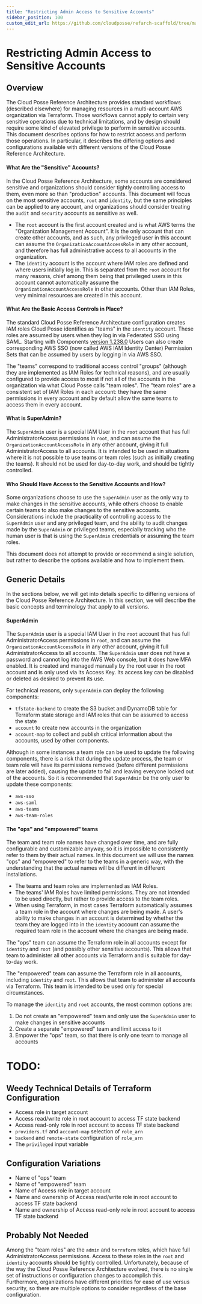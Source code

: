 ```yaml
---
title: "Restricting Admin Access to Sensitive Accounts"
sidebar_position: 100
custom_edit_url: https://github.com/cloudposse/refarch-scaffold/tree/main/docs/docs/reference/aws/aws-restricting-admin-access.md
---
```


# Restricting Admin Access to Sensitive Accounts

## Overview

The Cloud Posse Reference Architecture provides standard workflows
(described elsewhere) for managing resources in a multi-account AWS organization
via Terraform. Those workflows cannot apply to certain very sensitive operations
due to technical limitations, and by design should require some kind of
elevated privilege to perform in sensitive accounts. This document
describes options for how to restrict access and perform those operations.
In particular, it describes the differing options and configurations
available with different versions of the Cloud Posse Reference Architecture.

#### What Are the "Sensitive" Accounts?

In the Cloud Posse Reference Architecture, some accounts are considered
sensitive and organizations should consider tightly controlling access to them,
even more so than "production" accounts. This document will focus on the most
sensitive accounts, `root` and `identity`, but the same principles can be
applied to any account, and organizations should consider treating the `audit`
and `security` accounts as sensitive as well.

- The `root` account is the first account created and is what AWS terms
the "Organization Management Account". It is the only account that can create
other accounts, and as such, any privileged user in this account can
assume the `OrganizationAccountAccessRole` in any other account, and
therefore has full administrative access to all accounts in the organization.
- The `identity` account is the account where IAM roles are defined and where
users initially log in. This is separated from the `root` account for many
reasons, chief among them being that privileged users in this account cannot
automatically assume the `OrganizationAccountAccessRole` in other accounts.
Other than IAM Roles, very minimal resources are created in this account.

#### What Are the Basic Access Controls in Place?

The standard Cloud Posse Reference Architecture configuration creates IAM
roles Cloud Posse identifies as "teams" in the `identity` account. These
roles are assumed by users when they log in via Federated SSO using SAML.
Starting with Components [version 1.238.0](https://github.com/cloudposse/terraform-aws-components/releases/tag/1.238.0)
Users can also create corresponding AWS SSO (now called AWS IAM Identity Center)
Permission Sets that can be assumed by users by logging in via AWS SSO.

The "teams" correspond to traditional access control "groups" (although they
are implemented as IAM Roles for technical reasons), and are
usually configured to provide access to most if not all of the accounts in the
organization via what Cloud Posse calls "team roles". The "team roles" are
a consistent set of IAM Roles in each account: they have the same permissions
in every account and by default allow the same teams to access them in
every account.

#### What is SuperAdmin?

The `SuperAdmin` user is a special IAM User in the `root` account that has
full AdministratorAccess permissions in `root`, and can assume the `OrganizationAccountAccessRole` in any other account,
giving it full AdministratorAccess to all accounts. It is intended
to be used in situations where it is not possible to use teams or team roles
(such as initially creating the teams). It should not be used for day-to-day work, and
should be tightly controlled.

#### Who Should Have Access to the Sensitive Accounts and How?

Some organizations choose to use the `SuperAdmin` user as the only
way to make changes in the sensitive accounts, while others choose to
enable certain teams to also make changes to the sensitive accounts.
Considerations include the practicality of controlling access to the
`SuperAdmin` user and any privileged team, and the ability to audit
changes made by the `SuperAdmin` or privileged teams, especially
tracking who the human user is that is using the `SuperAdmin` credentials
or assuming the team roles.

This document does not attempt to provide or recommend a single solution,
but rather to describe the options available and how to implement them.


## Generic Details

In the sections below, we will get into details specific to differing versions
of the Cloud Posse Reference Architecture. In this section, we will describe
the basic concepts and terminology that apply to all versions.

#### SuperAdmin

The `SuperAdmin` user is a special IAM User in the `root` account that has
full AdministratorAccess permissions in `root`, and can assume the
`OrganizationAccountAccessRole` in any other account, giving it full
AdministratorAccess to all accounts. The `SuperAdmin` user does not have
a password and cannot log into the AWS Web console, but it does have
MFA enabled. It is created and managed manually by the root user in the root
account and is only used via its Access Key. Its access key can be disabled
or deleted as desired to prevent its use.

For technical reasons, only `SuperAdmin` can deploy the following components:

- `tfstate-backend` to create the S3 bucket and DynamoDB table for Terraform
state storage and IAM roles that can be assumed to access the state
- `account` to create new accounts in the organization
- `account-map` to collect and publish critical information about the accounts,
used by other components.

Although in some instances a team role can be used to update the following components,
there is a risk that during the update process, the team or team role will
have its permissions removed (before different permissions are later added),
causing the update to fail and leaving everyone locked out of the accounts.
So it is recommended that `SuperAdmin` be the only user to update these
components:

- `aws-sso`
- `aws-saml`
- `aws-teams`
- `aws-team-roles`

#### The "ops" and "empowered" teams

The team and team role names have changed over time, and are fully
configurable and customizable anyway, so it is impossible to consistently
refer to them by their actual names. In this document we will use the names "ops"
and "empowered" to refer to the teams in a generic way, with the understanding
that the actual names will be different in different installations.

- The teams and team roles are implemented as IAM Roles.
- The teams' IAM Roles have limited permissions. They are not intended
to be used directly, but rather to provide access to the team roles.
- When using Terraform, in most cases Terraform automatically assumes a
team role in the account where changes are being made. A user's ability to
make changes in an account is determined by whether the team they are logged
into in the `identity` account can assume the required team role in the
account where the changes are being made.

The "ops" team can assume the Terraform role in all accounts except for
`identity` and `root` (and possibly other sensitive accounts). This allows that
team to administer all other accounts via Terraform and is suitable for
day-to-day work.

The "empowered" team can assume the Terraform role in all accounts, including
`identity` and `root`. This allows that team to administer all accounts via
Terraform. This team is intended to be used only for special circumstances.


To manage the `identity` and `root` accounts, the most common options are:

1. Do not create an "empowered" team and only use the `SuperAdmin` user to make
changes in sensitive accounts
2. Create a separate "empowered" team and limit access to it
3. Empower the "ops" team, so that there is only one team to manage all accounts


# TODO:

## Weedy Technical Details of Terraform Configuration

- Access role in target account
- Access read/write role in root account to access TF state backend
- Access read-only role in root account to access TF state backend
- `providers.tf` and `account-map` selection of `role_arn`
- `backend` and `remote-state` configuration of `role_arn`
- The `privileged` input variable

## Configuration Variations

- Name of "ops" team
- Name of "empowered" team
- Name of Access role in target account
- Name and ownership of Access read/write role in root account to access TF state backend
- Name and ownership of Access read-only role in root account to access TF state backend


## Probably Not Needed

Among the "team roles" are the `admin` and `terraform` roles, which have
full AdministratorAccess permissions. Access to these roles in the `root`
and `identity` accounts should be tightly controlled. Unfortunately,
because of the way the Cloud Posse Reference Architecture evolved,
there is no single set of instructions or configuration changes to
accomplish this. Furthermore, organizations have different priorities
for ease of use versus security, so there are multiple options
to consider regardless of the base configuration.

